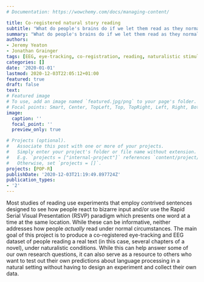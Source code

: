 ```yaml
---
# Documentation: https://wowchemy.com/docs/managing-content/

title: Co-registered natural story reading
subtitle: "What do people's brains do if we let them read as they normally would?"
summary: "What do people's brains do if we let them read as they normally would?"
authors:
- Jeremy Yeaton
- Jonathan Grainger
tags: [EEG, eye-tracking, co-registration, reading, naturalistic stimuli, language]
categories: []
date: '2020-01-01'
lastmod: 2020-12-03T22:05:12+01:00
featured: true
draft: false
text:
# Featured image
# To use, add an image named `featured.jpg/png` to your page's folder.
# Focal points: Smart, Center, TopLeft, Top, TopRight, Left, Right, BottomLeft, Bottom, BottomRight.
image:
  caption: ''
  focal_point: ''
  preview_only: true

# Projects (optional).
#   Associate this post with one or more of your projects.
#   Simply enter your project's folder or file name without extension.
#   E.g. `projects = ["internal-project"]` references `content/project/deep-learning/index.md`.
#   Otherwise, set `projects = []`.
projects: [POP-R]
publishDate: '2020-12-03T21:19:49.897724Z'
publication_types:
- '2'
---
```

Most studies of reading use experiments that employ contrived sentences designed to see how people react to bizarre input and/or use the Rapid Serial Visual Presentation (RSVP) paradigm which presents one word at a time at the same location. While these can be informative, neither addresses how people _actually_ read under normal circumstances. The main goal of this project is to produce a co-registered eye-tracking and EEG dataset of people reading a real text (in this case, several chapters of a novel), under naturalistic conditions. While this can help answer some of our own research questions, it can also serve as a resource to others who want to test out their own predictions about language processing in a natural setting without having to design an experiment and collect their own data.
